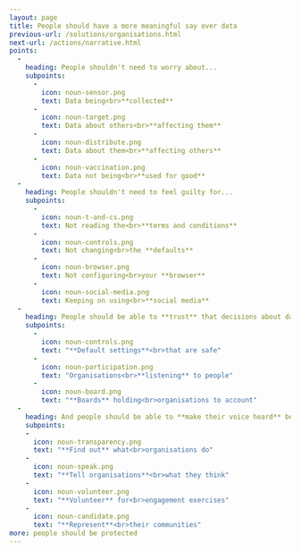```yaml
---
layout: page
title: People should have a more meaningful say over data
previous-url: /solutions/organisations.html
next-url: /actions/narrative.html
points:
  -
    heading: People shouldn't need to worry about...
    subpoints:
      -
        icon: noun-sensor.png
        text: Data being<br>**collected**
      -
        icon: noun-target.png
        text: Data about others<br>**affecting them**
      -
        icon: noun-distribute.png
        text: Data about them<br>**affecting others**
      -
        icon: noun-vaccination.png
        text: Data not being<br>**used for good**
  -
    heading: People shouldn't need to feel guilty for...
    subpoints:
      -
        icon: noun-t-and-cs.png
        text: Not reading the<br>**terms and conditions**
      -
        icon: noun-controls.png
        text: Not changing<br>the **defaults**
      -
        icon: noun-browser.png
        text: Not configuring<br>your **browser**
      -
        icon: noun-social-media.png
        text: Keeping on using<br>**social media**
  -
    heading: People should be able to **trust** that decisions about data are in **everyone's interest**
    subpoints:
      -
        icon: noun-controls.png
        text: "**Default settings**<br>that are safe"
      -
        icon: noun-participation.png
        text: "Organisations<br>**listening** to people"
      -
        icon: noun-board.png
        text: "**Boards** holding<br>organisations to account"
  -
    heading: And people should be able to **make their voice heard** beyond control panels
    subpoints:
    -
      icon: noun-transparency.png
      text: "**Find out** what<br>organisations do"
    -
      icon: noun-speak.png
      text: "**Tell organisations**<br>what they think"
    -
      icon: noun-volunteer.png
      text: "**Volunteer** for<br>engagement exercises"
    -
      icon: noun-candidate.png
      text: "**Represent**<br>their communities"
more: people should be protected
---
```

